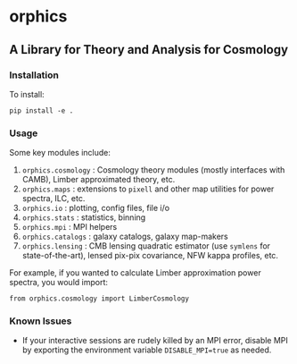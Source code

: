 # orphics
## A Library for Theory and Analysis for Cosmology

### Installation

To install:

``pip install -e .``

### Usage

Some key modules include:

1. `orphics.cosmology` : Cosmology theory modules (mostly interfaces with CAMB), Limber approximated theory, etc.
2. `orphics.maps` : extensions to `pixell` and other map utilities for power spectra, ILC, etc.
3. `orphics.io` : plotting, config files, file i/o
4. `orphics.stats` : statistics, binning
5. `orphics.mpi` : MPI helpers
6. `orphics.catalogs` : galaxy catalogs, galaxy map-makers
7. `orphics.lensing` : CMB lensing quadratic estimator (use `symlens` for state-of-the-art), lensed pix-pix covariance, NFW kappa profiles, etc.

For example, if you wanted to calculate Limber approximation power spectra, you would import:

``
from orphics.cosmology import LimberCosmology
``
### Known Issues

- If your interactive sessions are rudely killed by an MPI error, disable MPI by exporting the environment variable `DISABLE_MPI=true` as needed.
